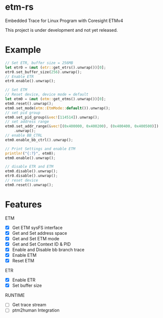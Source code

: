 # etm-rs

Embedded Trace for Linux Program with Coresight ETMv4

This project is under development and not yet released.

# Example

```rust
// Set ETR, buffer size = 256MB
let etr0 = &mut (etr::get_etrs().unwrap())[0];
etr0.set_buffer_size(256).unwrap();
// Enable ETR
etr0.enable().unwrap();

// Set ETM
// Reset device, device mode = default
let etm0 = &mut (etm::get_etms().unwrap())[0];
etm0.reset().unwrap();
etm0.set_mode(etm::EtmMode::default()).unwrap();
// set pid group
etm0.set_pid_group(&vec![114514]).unwrap();
// set address range
etm0.set_addr_range(&vec![(0x400000, 0x400200), (0x400400, 0x400500)])
    .unwrap();
// enable BB_CTRL
etm0.enable_bb_ctrl().unwrap();

// Print Settings and enable ETM
println!("{:?}", etm0);
etm0.enable().unwrap();

// disable ETR and ETM
etm0.disable().unwrap();
etr0.disable().unwrap();
// reset device
etm0.reset().unwrap();
```

# Features

ETM
- [x] Get ETM sysFS interface
- [x] Get and Set address space
- [x] Get and Set ETM mode
- [x] Get and Set Context ID & PID
- [x] Enable and Disable bb branch trace
- [x] Enable ETM
- [x] Reset ETM

ETR
- [x] Enable ETR
- [x] Set buffer size

RUNTIME
- [ ] Get trace stream
- [ ] ptm2human Integration